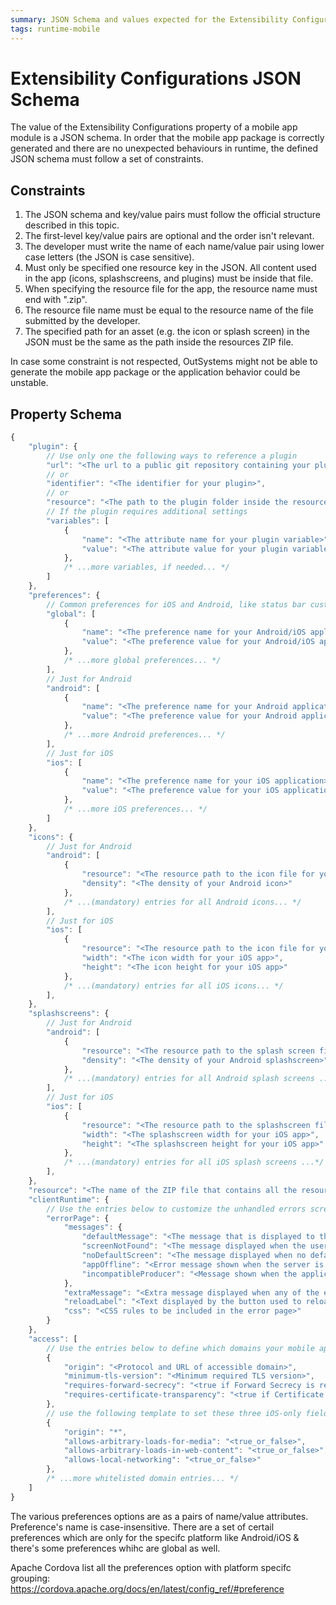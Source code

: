 ```yaml
---
summary: JSON Schema and values expected for the Extensibility Configurations property.
tags: runtime-mobile
---
```


# Extensibility Configurations JSON Schema

The value of the Extensibility Configurations property of a mobile app module is a JSON schema. In order that the mobile app package is correctly generated and there are no unexpected behaviours in runtime, the defined JSON schema must follow a set of constraints.

## Constraints

1. The JSON schema and key/value pairs must follow the official structure described in this topic. 
1. The first-level key/value pairs are optional and the order isn't relevant. 
1. The developer must write the name of each name/value pair using lower case letters (the JSON is case sensitive). 
1. Must only be specified one resource key in the JSON. All content used in the app (icons, splashscreens, and plugins) must be inside that file. 
1. When specifying the resource file for the app, the resource name must end with ".zip". 
1. The resource file name must be equal to the resource name of the file submitted by the developer. 
1. The specified path for an asset (e.g. the icon or splash screen) in the JSON must be the same as the path inside the resources ZIP file. 

In case some constraint is not respected, OutSystems might not be able to generate the mobile app package or the application behavior could be unstable.

## Property Schema

```javascript 
{
    "plugin": {
        // Use only one the following ways to reference a plugin
        "url": "<The url to a public git repository containing your plugin>",
        // or
        "identifier": "<The identifier for your plugin>",
        // or
        "resource": "<The path to the plugin folder inside the resources file ZIP>",
        // If the plugin requires additional settings
        "variables": [
            {
                "name": "<The attribute name for your plugin variable>",
                "value": "<The attribute value for your plugin variable>"
            },
            /* ...more variables, if needed... */
        ]
    },
    "preferences": {
        // Common preferences for iOS and Android, like status bar customization settings
        "global": [
            {
                "name": "<The preference name for your Android/iOS application>",
                "value": "<The preference value for your Android/iOS application>"
            },
            /* ...more global preferences... */
        ],
        // Just for Android
        "android": [
            {
                "name": "<The preference name for your Android application>",
                "value": "<The preference value for your Android application>"
            },
            /* ...more Android preferences... */
        ],
        // Just for iOS
        "ios": [
            {
                "name": "<The preference name for your iOS application>",
                "value": "<The preference value for your iOS application>"
            },
            /* ...more iOS preferences... */
        ]
    },
    "icons": {
        // Just for Android
        "android": [
            {
                "resource": "<The resource path to the icon file for your Android app>",
                "density": "<The density of your Android icon>"
            },
            /* ...(mandatory) entries for all Android icons... */
        ],
        // Just for iOS
        "ios": [
            {
                "resource": "<The resource path to the icon file for your iOS app>",
                "width": "<The icon width for your iOS app>",
                "height": "<The icon height for your iOS app>"
            },
            /* ...(mandatory) entries for all iOS icons... */
        ],
    },
    "splashscreens": {
        // Just for Android
        "android": [
            {
                "resource": "<The resource path to the splash screen file for your Android app>",
                "density": "<The density of your Android splashscreen>"
            },
            /* ...(mandatory) entries for all Android splash screens ...*/
        ],
        // Just for iOS
        "ios": [
            {
                "resource": "<The resource path to the splashscreen file for your iOS app>",
                "width": "<The splashscreen width for your iOS app>",
                "height": "<The splashscreen height for your iOS app>"
            },
            /* ...(mandatory) entries for all iOS splash screens ...*/
        ],
    },
    "resource": "<The name of the ZIP file that contains all the resources you're using>",
    "clientRuntime": {
        // Use the entries below to customize the unhandled errors screen
        "errorPage": {
            "messages": {
                "defaultMessage": "<The message that is displayed to the user when a generic error occurs>",
                "screenNotFound": "<The message displayed when the user navigates to an inexistent screen>",
                "noDefaultScreen": "<The message displayed when no default screen was configured in the application>",
                "appOffline": "<Error message shown when the server is offline>",
                "incompatibleProducer": "<Message shown when the application uses an incompatible producer module>"
            },
            "extraMessage": "<Extra message displayed when any of the errors above occur>",
            "reloadLabel": "<Text displayed by the button used to reload the application>",
            "css": "<CSS rules to be included in the error page>"
        }
    },
    "access": [
        // Use the entries below to define which domains your mobile app can connect to
        {
            "origin": "<Protocol and URL of accessible domain>",
            "minimum-tls-version": "<Minimum required TLS version>",
            "requires-forward-secrecy": "<true if Forward Secrecy is required for this origin>",
            "requires-certificate-transparency": "<true if Certificate Transparency is required for this origin>"
        },
        // use the following template to set these three iOS-only fields
        {
            "origin": "*",
            "allows-arbitrary-loads-for-media": "<true_or_false>",
            "allows-arbitrary-loads-in-web-content": "<true_or_false>",
            "allows-local-networking": "<true_or_false>"
        },
        /* ...more whitelisted domain entries... */
    ]
}
```

The various preferences options are as a  pairs of name/value attributes. Preference's name is case-insensitive. There are a set of certail preferences which are only for the specifc platform like Android/iOS & there's some preferences whihc are global as well.

Apache Cordova list all the preferences option with platform specifc grouping: 
https://cordova.apache.org/docs/en/latest/config_ref/#preference
